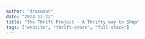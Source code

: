 ```yaml
---
author: "dracuxan"
date: "2024-11-22"
title: "The Thrift Project - A Thrifty way to Shop"
tags: ["website", "thrift-store", "full-stack"]
---
```

